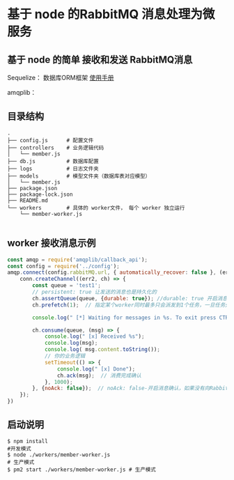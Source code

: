 #  基于 node 的RabbitMQ 消息处理为微服务

## 基于 node 的简单 接收和发送 RabbitMQ消息
Sequelize：  数据库ORM框架 [使用手册](http://docs.sequelizejs.com/manual/installation/getting-started.html)

amqplib： 


## 目录结构

``` shell
.
├── config.js      # 配置文件
├── controllers    # 业务逻辑代码
│   └── member.js
├── db.js          # 数据库配置
├── logs           # 日志文件夹
├── models         # 模型文件夹（数据库表对应模型）
│   └── member.js
├── package.json
├── package-lock.json
├── README.md
└── workers        # 具体的 worker文件， 每个 worker 独立运行
    └── member-worker.js


```

## worker 接收消息示例
``` javascript
const amqp = require('amqplib/callback_api');
const config = require('../config');
amqp.connect(config.rabbitMQ.url, { automatically_recover: false }, (err1, conn) => {
	conn.createChannel((err2, ch) => {
        const queue = 'test1';
        // persistent: true 让发送的消息也是持久化的
        ch.assertQueue(queue, {durable: true}); //durable: true 开启消息持久化 当一个RabbitMQ服务退出或者中断的情况下，任务队列里面的消息不会丢失
        ch.prefetch(1);  // 指定某个worker同时最多只会派发到1个任务，一旦任务处理完成发送了确认通知，才会有新的任务派发过来。

        console.log(" [*] Waiting for messages in %s. To exit press CTRL+C", queue);

        ch.consume(queue, (msg) => {
            console.log(" [x] Received %s");
            console.log(msg);
            console.log( msg.content.toString());
            // 你的业务逻辑 
            setTimeout(() => {
                console.log(" [x] Done");
                ch.ack(msg);  // 消费完成确认
            }, 1000);
        }, {noAck: false});  // noAck: false-开启消息确认，如果没有向RabbitMQ发送消息确认这个ack的标识，这个时候RabbitMQ会将它从新加入到队列中 
    });
})
```

## 启动说明

``` shell
$ npm install
#开发模式
$ node ./workers/member-worker.js  
# 生产模式 
$ pm2 start ./workers/member-worker.js # 生产模式 

```
